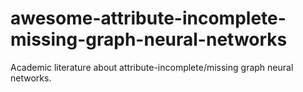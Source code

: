 # awesome-attribute-incomplete-missing-graph-neural-networks
Academic literature about attribute-incomplete/missing graph neural networks. 
